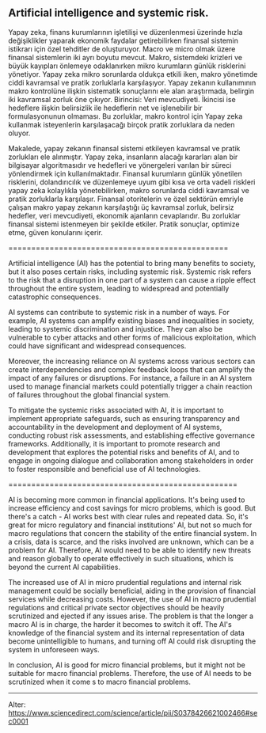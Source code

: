 ## Artificial intelligence and systemic risk. ##

Yapay zeka, finans kurumlarının işletilişi ve düzenlenmesi üzerinde hızla değişiklikler yaparak ekonomik faydalar getirebilirken finansal sistemin istikrarı için özel tehditler de oluşturuyor. Macro ve micro olmak üzere finansal sistemlerin iki ayrı boyutu mevcut. Makro, sistemdeki krizleri ve büyük kayıpları önlemeye odaklanırken mikro kurumların günlük risklerini yönetiyor. Yapay zeka mikro sorunlarda oldukça etkili iken, makro yönetimde ciddi kavramsal ve pratik zorluklarla karşılaşıyor. Yapay zekanın kullanımının makro kontrolüne ilişkin sistematik sonuçlarını ele alan araştırmada, belirgin iki kavramsal zorluk öne çıkıyor. Birincisi: Veri mevcudiyeti. İkincisi ise hedeflere ilişkin belirsizlik ile hedeflerin net ve işlenebilir bir formulasyonunun olmaması. Bu zorluklar, makro kontrol için Yapay zeka kullanmak isteyenlerin karşılaşacağı birçok pratik zorluklara da neden oluyor.

Makalede, yapay zekanın finansal sistemi etkileyen kavramsal ve pratik zorlukları ele alınmıştır. Yapay zeka, insanların alacağı kararları alan bir bilgisayar algoritmasıdır ve hedefleri ve yönergeleri varılan bir süreci yönlendirmek için kullanılmaktadır. Finansal kurumların günlük yönetilen risklerini, dolandırıcılık ve düzenlemeye uyum gibi kısa ve orta vadeli riskleri yapay zeka kolaylıkla yönetebilirken, makro sorunlarda ciddi kavramsal ve pratik zorluklarla karşılaşır. Finansal otoritelerin ve özel sektörün emriyle çalışan makro yapay zekanın karşılaştığı üç kavramsal zorluk, belirsiz hedefler, veri mevcudiyeti, ekonomik ajanların cevaplarıdır. Bu zorluklar finansal sistemi istenmeyen bir şekilde etkiler. Pratik sonuçlar, optimize etme, güven konularını içerir.

================================================

Artificial intelligence (AI) has the potential to bring many benefits to society, but it also poses certain risks, including systemic risk. Systemic risk refers to the risk that a disruption in one part of a system can cause a ripple effect throughout the entire system, leading to widespread and potentially catastrophic consequences.

AI systems can contribute to systemic risk in a number of ways. For example, AI systems can amplify existing biases and inequalities in society, leading to systemic discrimination and injustice. They can also be vulnerable to cyber attacks and other forms of malicious exploitation, which could have significant and widespread consequences.

Moreover, the increasing reliance on AI systems across various sectors can create interdependencies and complex feedback loops that can amplify the impact of any failures or disruptions. For instance, a failure in an AI system used to manage financial markets could potentially trigger a chain reaction of failures throughout the global financial system.

To mitigate the systemic risks associated with AI, it is important to implement appropriate safeguards, such as ensuring transparency and accountability in the development and deployment of AI systems, conducting robust risk assessments, and establishing effective governance frameworks. Additionally, it is important to promote research and development that explores the potential risks and benefits of AI, and to engage in ongoing dialogue and collaboration among stakeholders in order to foster responsible and beneficial use of AI technologies.


==================================================

AI is becoming more common in financial applications. It's being used to increase efficiency and cost savings for micro problems, which is good. But there's a catch - AI works best with clear rules and repeated data. So, it's great for micro regulatory and financial institutions' AI, but not so much for macro regulations that concern the stability of the entire financial system. In a crisis, data is scarce, and the risks involved are unknown, which can be a problem for AI. Therefore, AI would need to be able to identify new threats and reason globally to operate effectively in such situations, which is beyond the current AI capabilities.

The increased use of AI in micro prudential regulations and internal risk management could be socially beneficial, aiding in the provision of financial services while decreasing costs. However, the use of AI in macro prudential regulations and critical private sector objectives should be heavily scrutinized and ejected if any issues arise. The problem is that the longer a macro AI is in charge, the harder it becomes to switch it off. The AI's knowledge of the financial system and its internal representation of data become unintelligible to humans, and turning off AI could risk disrupting the system in unforeseen ways.

In conclusion, AI is good for micro financial problems, but it might not be suitable for macro financial problems. Therefore, the use of AI needs to be scrutinized when it come s to macro financial problems.

________________________________________________________________________________________
Alter: https://www.sciencedirect.com/science/article/pii/S0378426621002466#sec0001

